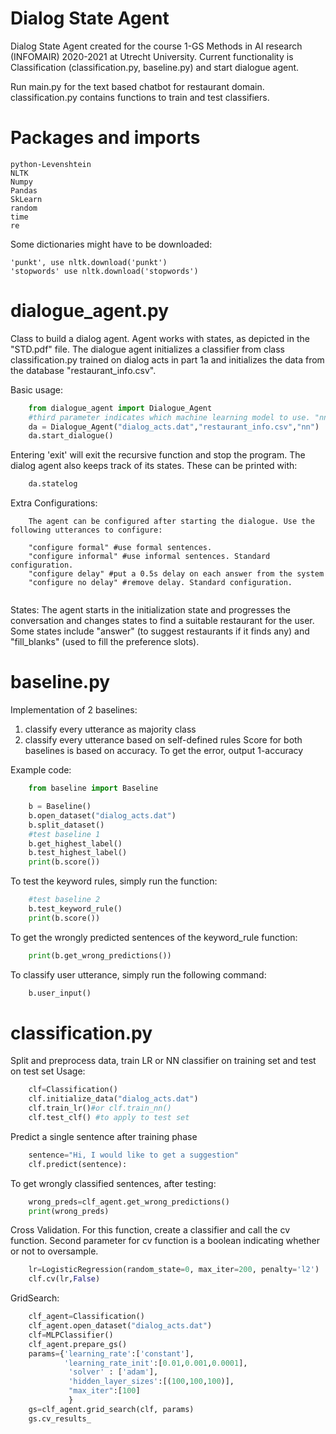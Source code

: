 # Dialog State Agent

Dialog State Agent created for the course 1-GS Methods in AI research (INFOMAIR) 2020-2021 at Utrecht University.
Current functionality is Classification (classification.py, baseline.py) and start dialogue agent.

Run main.py for the text based chatbot for restaurant domain.
classification.py contains functions to train and test classifiers.

# Packages and imports
```
python-Levenshtein
NLTK
Numpy
Pandas
SkLearn
random
time
re
```

Some dictionaries might have to be downloaded:

```
'punkt', use nltk.download('punkt')
'stopwords' use nltk.download('stopwords')
```

# dialogue_agent.py

Class to build a dialog agent. Agent works with states, as depicted in the "STD.pdf" file.
The dialogue agent initializes a classifier from class classification.py trained on dialog acts in part 1a and initializes the data from the database "restaurant_info.csv". 

Basic usage: 

```python
    from dialogue_agent import Dialogue_Agent
    #third parameter indicates which machine learning model to use. "nn" for Neural Network, empty string for Logistic Regression 
    da = Dialogue_Agent("dialog_acts.dat","restaurant_info.csv","nn")
    da.start_dialogue()
```

Entering 'exit' will exit the recursive function and stop the program. 
The dialog agent also keeps track of its states. These can be printed with: 

```python
    da.statelog
```


Extra Configurations:

```
    The agent can be configured after starting the dialogue. Use the following utterances to configure:
    
    "configure formal" #use formal sentences. 
    "configure informal" #use informal sentences. Standard configuration.
    "configure delay" #put a 0.5s delay on each answer from the system
    "configure no delay" #remove delay. Standard configuration.
           
```
States:
The agent starts in the initialization state and progresses the conversation and changes states to find a suitable restaurant for the user. Some states include "answer" (to suggest restaurants if it finds any) and "fill_blanks" (used to fill the preference slots).


# baseline.py
Implementation of 2 baselines:
1. classify every utterance as majority class
2. classify every utterance based on self-defined rules
Score for both baselines is based on accuracy. To get the error, output 1-accuracy

Example code:
``` python
    from baseline import Baseline

    b = Baseline()
    b.open_dataset("dialog_acts.dat")
    b.split_dataset()
    #test baseline 1
    b.get_highest_label()
    b.test_highest_label()
    print(b.score())
```
To test the keyword rules, simply run the function:

```python
    #test baseline 2
    b.test_keyword_rule()
    print(b.score())
```

To get the wrongly predicted sentences of the keyword_rule function:

```python
    print(b.get_wrong_predictions())
```

To classify user utterance, simply run the following command:
```python
    b.user_input()
```


# classification.py

Split and preprocess data, train LR or NN classifier on training set and test on test set
Usage: 

```python
    clf=Classification()
    clf.initialize_data("dialog_acts.dat")
    clf.train_lr()#or clf.train_nn()
    clf.test_clf() #to apply to test set
```

Predict a single sentence after training phase
    
```python
    sentence="Hi, I would like to get a suggestion"
    clf.predict(sentence):
```


To get wrongly classified sentences, after testing:

```python
    wrong_preds=clf_agent.get_wrong_predictions()
    print(wrong_preds)

```

Cross Validation. For this function, create a classifier and call the cv function. Second parameter for cv function is a boolean indicating whether or not to oversample.
    
```python
    lr=LogisticRegression(random_state=0, max_iter=200, penalty='l2')
    clf.cv(lr,False) 
```

GridSearch:

```python
    clf_agent=Classification()
    clf_agent.open_dataset("dialog_acts.dat")
    clf=MLPClassifier()
    clf_agent.prepare_gs()
    params={'learning_rate':['constant'],
            'learning_rate_init':[0.01,0.001,0.0001],
             'solver' : ['adam'],
             'hidden_layer_sizes':[(100,100,100)],
             "max_iter":[100]
             }
    gs=clf_agent.grid_search(clf, params)
    gs.cv_results_
```



